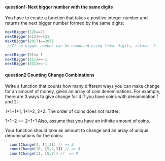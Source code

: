 



#### question1: Next bigger number with the same digits
You have to create a function that takes a positive integer number and returns the next bigger number formed by the same digits:
```js
nextBigger(12)==21
nextBigger(513)==531
nextBigger(2017)==2071
 //If no bigger number can be composed using those digits, return -1:

nextBigger(9)==-1
nextBigger(111)==-1
nextBigger(531)==-1
```

#### question2 Counting Change Combinations

Write a function that counts how many different ways you can make change for an amount of money, given an array of coin denominations. For example, there are 3 ways to give change for 4 if you have coins with denomination 1 and 2:

1+1+1+1, 1+1+2, 2+2.
The order of coins does not matter:

1+1+2 == 2+1+1
Also, assume that you have an infinite amount of coins.

Your function should take an amount to change and an array of unique denominations for the coins:
```js
  countChange(4, [1,2]) // => 3
  countChange(10, [5,2,3]) // => 4
  countChange(11, [5,7]) //  => 0
```


